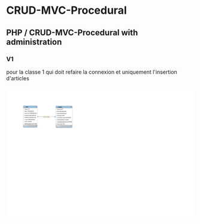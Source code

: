 # CRUD-MVC-Procedural

## PHP / CRUD-MVC-Procedural with administration

### V1

pour la classe 1 qui doit refaire la connexion et uniquement l'insertion d'articles

![image](data/crud_mvc_procedural.svg)